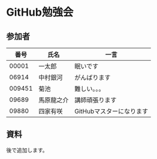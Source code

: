 # GitHub勉強会

## 参加者

|番号|氏名|一言|
|---|---|---|
|00001|一太郎|眠いです|
|06914|中村銀河|がんばります
|009451|菊池|難しい。。。|
|09689|馬原龍之介|講師頑張ります|
|09880|四家有咲|GitHubマスターになります|

## 資料
後で追加します。

## 
